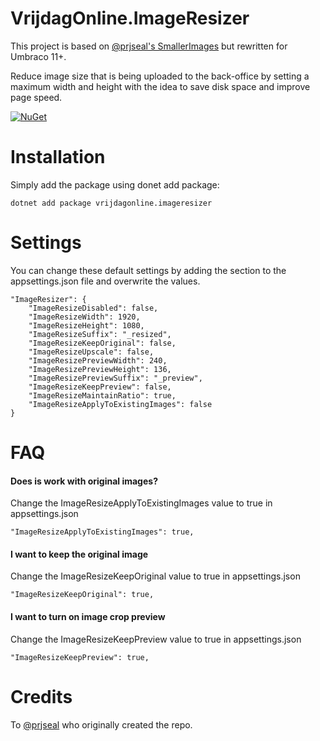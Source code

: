 
# VrijdagOnline.ImageResizer

This project is based on [@prjseal's SmallerImages](https://www.github.com/prjseal/SmallerImages) but rewritten for Umbraco 11+. 

Reduce image size that is being uploaded to the back-office by setting a maximum width and height with the idea to save disk space and improve page speed.

[![NuGet](https://img.shields.io/nuget/dt/VrijdagOnline.ImageResizer?label=Downloads&color=green)](https://www.nuget.org/packages/VrijdagOnline.ImageResizer/)

# Installation
Simply add the package using donet add package:
```
dotnet add package vrijdagonline.imageresizer
```

# Settings
You can change these default settings by adding the section to the appsettings.json file and overwrite the values.

```
"ImageResizer": {
    "ImageResizeDisabled": false,
    "ImageResizeWidth": 1920,
    "ImageResizeHeight": 1080,
    "ImageResizeSuffix": "_resized",
    "ImageResizeKeepOriginal": false,
    "ImageResizeUpscale": false,
    "ImageResizePreviewWidth": 240,
    "ImageResizePreviewHeight": 136,
    "ImageResizePreviewSuffix": "_preview",
    "ImageResizeKeepPreview": false,
    "ImageResizeMaintainRatio": true,
    "ImageResizeApplyToExistingImages": false
}
```

# FAQ
#### Does is work with original images?
Change the ImageResizeApplyToExistingImages value to true in appsettings.json
```
"ImageResizeApplyToExistingImages": true,
```
#### I want to keep the original image
Change the ImageResizeKeepOriginal value to true in appsettings.json
```
"ImageResizeKeepOriginal": true,
```
#### I want to turn on image crop preview
Change the ImageResizeKeepPreview value to true in appsettings.json
```
"ImageResizeKeepPreview": true,
```
# Credits
To [@prjseal](https://www.github.com/prjsea) who originally created the repo.
